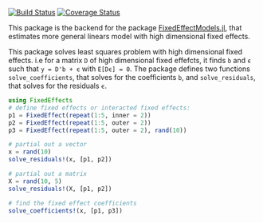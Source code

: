 [![Build Status](https://travis-ci.org/matthieugomez/FixedEffects.jl.svg?branch=master)](https://travis-ci.org/matthieugomez/FixedEffects.jl)
[![Coverage Status](https://coveralls.io/repos/matthieugomez/FixedEffects.jl/badge.svg?branch=master)](https://coveralls.io/r/matthieugomez/FixedEffects.jl?branch=master)

This package is the backend for the package [FixedEffectModels.jl](https://github.com/matthieugomez/FixedEffectModels.jl), that estimates more general linears model with high dimensional fixed effects.


This package solves least squares problem with high dimensional fixed effects. i.e for a matrix `D` of high dimensional fixed effefcts, it finds `b` and `ϵ` such that `y = D'b + ϵ` with `E[Dϵ] = 0`.  The package defines two functions `solve_coefficients`, that solves for the coefficients `b`, and `solve_residuals`, that solves for the residuals `ϵ`.

```julia
using FixedEffects
# define fixed effects or interacted fixed effects:
p1 = FixedEffect(repeat(1:5, inner = 2))
p2 = FixedEffect(repeat(1:5, outer = 2))
p3 = FixedEffect(repeat(1:5, outer = 2), rand(10))

# partial out a vector
x = rand(10)
solve_residuals!(x, [p1, p2])

# partial out a matrix
X = rand(10, 5)
solve_residuals!(X, [p1, p2])

# find the fixed effect coefficients
solve_coefficients!(x, [p1, p3])


```



